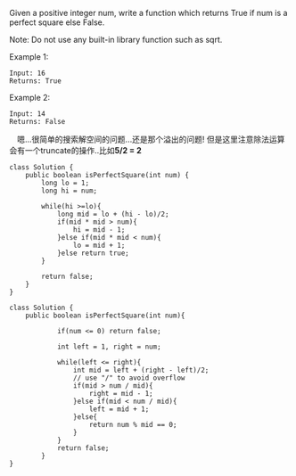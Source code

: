 Given a positive integer num, write a function which returns True if num is a perfect square else False.

Note: Do not use any built-in library function such as sqrt.

Example 1:
```
Input: 16
Returns: True
```
Example 2:
```
Input: 14
Returns: False
```
&emsp;嗯...很简单的搜索解空间的问题...还是那个溢出的问题! 但是这里注意除法运算会有一个truncate的操作..比如**5/2 = 2**
```
class Solution {
    public boolean isPerfectSquare(int num) {
        long lo = 1;
        long hi = num;
        
        while(hi >=lo){
            long mid = lo + (hi - lo)/2;
            if(mid * mid > num){
                hi = mid - 1;
            }else if(mid * mid < num){
                lo = mid + 1;
            }else return true;
        }
        
        return false;
    }
}
```

```
class Solution {
    public boolean isPerfectSquare(int num){
            
            if(num <= 0) return false;
            
            int left = 1, right = num;
            
            while(left <= right){
                int mid = left + (right - left)/2;
                // use "/" to avoid overflow
                if(mid > num / mid){
                    right = mid - 1;
                }else if(mid < num / mid){
                    left = mid + 1;
                }else{
                    return num % mid == 0;
                }
            }
            return false;
        }
}
```